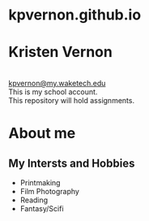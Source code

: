 # kpvernon.github.io
# Kristen Vernon
<br>kpvernon@my.waketech.edu
<br>This is my school account.
<br>This repository will hold assignments.
# About me
## My Intersts and Hobbies
* Printmaking
* Film Photography
* Reading
*  Fantasy/Scifi